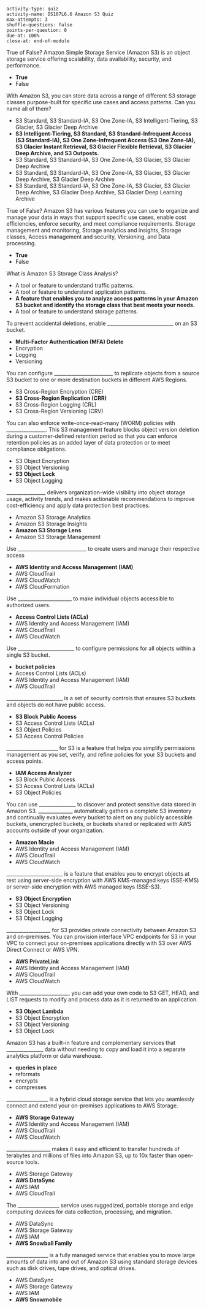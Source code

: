 ```c-lms
activity-type: quiz
activity-name: DS107L6.6 Amazon S3 Quiz
max-attempts: 3
shuffle-questions: false
points-per-question: 0
due-at: 100%
close-at: end-of-module
```

True of False? Amazon Simple Storage Service (Amazon S3) is an object storage service offering scalability, data availability, security, and performance.
- **True**
- False

With Amazon S3, you can store data across a range of different S3 storage classes purpose-built for specific use cases and access patterns. Can you name all of them?
- S3 Standard, S3 Standard-IA, S3 One Zone-IA, S3 Intelligent-Tiering, S3 Glacier, S3 Glacier Deep Archive
- **S3 Intelligent-Tiering, S3 Standard, S3 Standard-Infrequent Access (S3 Standard-IA), S3 One Zone-Infrequent Access (S3 One Zone-IA), S3 Glacier Instant Retrieval, S3 Glacier Flexible Retrieval, S3 Glacier Deep Archive, and S3 Outposts.**
- S3 Standard, S3 Standard-IA, S3 One Zone-IA, S3 Glacier, S3 Glacier Deep Archive
- S3 Standard, S3 Standard-IA, S3 One Zone-IA, S3 Glacier, S3 Glacier Deep Archive, S3 Glacier Deep Archive
- S3 Standard, S3 Standard-IA, S3 One Zone-IA, S3 Glacier, S3 Glacier Deep Archive, S3 Glacier Deep Archive, S3 Glacier Deep Learning Archive

True of False? Amazon S3 has various features you can use to organize and manage your data in ways that support specific use cases, enable cost efficiencies, enforce security, and meet compliance requirements. Storage management and monitoring, Storage analytics and insights, Storage classes, Access management and security, Versioning, and Data processing.
- **True**
- False

What is Amazon S3 Storage Class Analysis?
- A tool or feature to understand traffic patterns.
- A tool or feature to understand application patterns.
- **A feature that enables you to analyze access patterns in your Amazon S3 bucket and identify the storage class that best meets your needs.**
- A tool or feature to understand storage patterns.

To prevent accidental deletions, enable ___________________________ on an S3 bucket.
- **Multi-Factor Authentication (MFA) Delete**
- Encryption
- Logging
- Versioning

You can configure ________________________ to replicate objects from a source S3 bucket to one or more destination buckets in different AWS Regions.
- S3 Cross-Region Encryption (CRE)
- **S3 Cross-Region Replication (CRR)**
- S3 Cross-Region Logging (CRL)
- S3 Cross-Region Versioning (CRV)

You can also enforce write-once-read-many (WORM) policies with ________________. This S3 management feature blocks object version deletion during a customer-defined retention period so that you can enforce retention policies as an added layer of data protection or to meet compliance obligations.
- S3 Object Encryption
- S3 Object Versioning
- **S3 Object Lock**
- S3 Object Logging

________________ delivers organization-wide visibility into object storage usage, activity trends, and makes actionable recommendations to improve cost-efficiency and apply data protection best practices. 
- Amazon S3 Storage Analytics
- Amazon S3 Storage Insights
- **Amazon S3 Storage Lens**
- Amazon S3 Storage Management

Use ____________________________ to create users and manage their respective access
- **AWS Identity and Access Management (IAM)**
- AWS CloudTrail
- AWS CloudWatch
- AWS CloudFormation

Use ______________________ to make individual objects accessible to authorized users.
- **Access Control Lists (ACLs)**
- AWS Identity and Access Management (IAM)
- AWS CloudTrail
- AWS CloudWatch

Use _______________________ to configure permissions for all objects within a single S3 bucket.
- **bucket policies**
- Access Control Lists (ACLs)
- AWS Identity and Access Management (IAM)
- AWS CloudTrail

_______________________ is a set of security controls that ensures S3 buckets and objects do not have public access.
- **S3 Block Public Access**
- S3 Access Control Lists (ACLs)
- S3 Object Policies
- S3 Access Control Policies

_____________________ for S3 is a feature that helps you simplify permissions management as you set, verify, and refine policies for your S3 buckets and access points.
- **IAM Access Analyzer**
- S3 Block Public Access
- S3 Access Control Lists (ACLs)
- S3 Object Policies

You can use _______________ to discover and protect sensitive data stored in Amazon S3. ______________ automatically gathers a complete S3 inventory and continually evaluates every bucket to alert on any publicly accessible buckets, unencrypted buckets, or buckets shared or replicated with AWS accounts outside of your organization.
- **Amazon Macie**
- AWS Identity and Access Management (IAM)
- AWS CloudTrail
- AWS CloudWatch

_______________________ is a feature that enables you to encrypt objects at rest using server-side encryption with AWS KMS-managed keys (SSE-KMS) or server-side encryption with AWS managed keys (SSE-S3).
- **S3 Object Encryption**
- S3 Object Versioning
- S3 Object Lock
- S3 Object Logging

__________________ for S3 provides private connectivity between Amazon S3 and on-premises. You can provision interface VPC endpoints for S3 in your VPC to connect your on-premises applications directly with S3 over AWS Direct Connect or AWS VPN.
- **AWS PrivateLink**
- AWS Identity and Access Management (IAM)
- AWS CloudTrail
- AWS CloudWatch

With ____________________, you can add your own code to S3 GET, HEAD, and LIST requests to modify and process data as it is returned to an application. 
- **S3 Object Lambda**
- S3 Object Encryption
- S3 Object Versioning
- S3 Object Lock

Amazon S3 has a built-in feature and complementary services that _______________ data without needing to copy and load it into a separate analytics platform or data warehouse.
- **queries in place**
- reformats
- encrypts
- compresses

_________________ is a hybrid cloud storage service that lets you seamlessly connect and extend your on-premises applications to AWS Storage.
- **AWS Storage Gateway**
- AWS Identity and Access Management (IAM)
- AWS CloudTrail
- AWS CloudWatch

__________________ makes it easy and efficient to transfer hundreds of terabytes and millions of files into Amazon S3, up to 10x faster than open-source tools.
- AWS Storage Gateway
- **AWS DataSync**
- AWS IAM
- AWS CloudTrail

The _________________ service uses ruggedized, portable storage and edge computing devices for data collection, processing, and migration.
- AWS DataSync
- AWS Storage Gateway
- AWS IAM
- **AWS Snowball Family**

_________________ is a fully managed service that enables you to move large amounts of data into and out of Amazon S3 using standard storage devices such as disk drives, tape drives, and optical drives.
- AWS DataSync
- AWS Storage Gateway
- AWS IAM
- **AWS Snowmobile**





